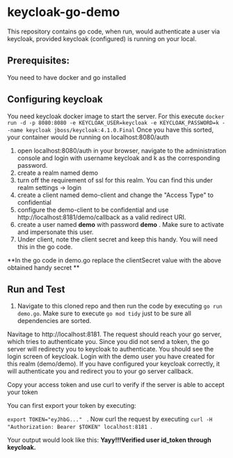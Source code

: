 # keycloak-go-demo

This repository contains go code, when run, would authenticate a user via keycloak, provided keycloak (configured) is running on your local.

## Prerequisites:
 You need to have docker and go installed

## Configuring keycloak

You need keycloak docker image to start the server. For this execute
`
docker run -d -p 8080:8080 -e KEYCLOAK_USER=keycloak -e KEYCLOAK_PASSWORD=k --name keycloak jboss/keycloak:4.1.0.Final
`
Once you have this sorted, your container would be running on localhost:8080/auth

1. open localhost:8080/auth in your browser, navigate to the administration console and login with username keycloak and k as the corresponding password.
2. create a realm named demo
3. turn off the requirement of ssl for this realm. You can find this under realm settings -> login
4. create a client named demo-client and change the "Access Type" to confidential
5. configure the demo-client to be confidential and use http://localhost:8181/demo/callback as a valid redirect URI.
6. create a user named **demo** with password **demo** . Make sure to activate and impersonate this user.
7. Under client, note the client secret and keep this handy. You will need this in the go code.

**In the go code in demo.go replace the clientSecret value with the above obtained handy secret
**

## Run and Test

1. Navigate to this cloned repo and then run the code by executing `go run demo.go`. Make sure to execute `go mod tidy` just to be sure all dependencies are sorted. 


Navitage to http://localhost:8181. The request should reach your go server, which tries to authenticate you. Since you did not send a token, the go server will redirecty you to keycloak to authenticate. You should see the login screen of keycloak. Login with the demo user you have created for this realm (demo/demo). If you have configured your keycloak correctly, it will authenticate you and redirect you to your go server callback.

Copy your access token and use curl to verify if the server is able to accept your token

You can first export your token by executing:

`export TOKEN="eyJhbG..."
`
. Now curl the request by executing 
`curl -H "Authorization: Bearer $TOKEN" localhost:8181
`.

Your output would look like this:
**Yayy!!!Verified user id_token through keycloak.**

